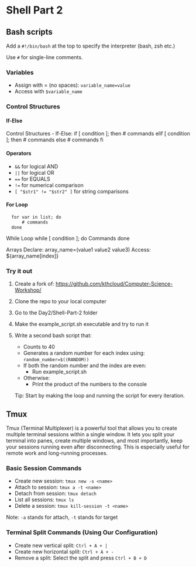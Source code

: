 # Shell Part 2

## Bash scripts

Add a `#!/bin/bash` at the top to specify the interpreter (bash, zsh etc.)

Use `#` for single-line comments.

### Variables
- Assign with = (no spaces): `variable_name=value`
- Access with `$variable_name`

### Control Structures

#### If-Else

Control Structures
     - If-Else:
       if [ condition ]; then
           # commands
      elif [ condition ]; then
          # commands
      else
         # commands
       fi

#### Operators
- `&&` for logical AND
- `||` for logical OR
- `==` for EQUALS
- `!=` for numerical comparison
- `[ "$str1" != "$str2" ]` for string comparisons

#### For Loop
      for var in list; do
          # commands
      done

While Loop
     while [ condition ]; do
         Commands
     done

Arrays
Declare: array_name=(value1 value2 value3)
Access: ${array_name[index]}


### Try it out

1. Create a fork of: https://github.com/kthcloud/Computer-Science-Workshop/
2. Clone the repo to your local computer
3. Go to the Day2/Shell-Part-2 folder
4. Make the example_script.sh executable and try to run it
5. Write a second bash script that:
   - Counts to 40
   - Generates a random number for each index using: `random_number=$((RANDOM))`
   - If both the random number and the index are even:
     - Run example_script.sh
   - Otherwise:
     - Print the product of the numbers to the console
   
   Tip: Start by making the loop and running the script for every iteration.


## Tmux

Tmux (Terminal Multiplexer) is a powerful tool that allows you to create multiple terminal sessions within a single window. It lets you split your terminal into panes, create multiple windows, and most importantly, keep your sessions running even after disconnecting. This is especially useful for remote work and long-running processes.

### Basic Session Commands

- Create new session: `tmux new -s <name>`
- Attach to session: `tmux a -t <name>`
- Detach from session: `tmux detach`
- List all sessions: `tmux ls`
- Delete a session: `tmux kill-session -t <name>`

Note: `-a` stands for attach, `-t` stands for target

### Terminal Split Commands (Using Our Configuration)

- Create new vertical split: `Ctrl + A + |`
- Create new horizontal split: `Ctrl + A + -`
- Remove a split: Select the split and press `Ctrl + B + D`



